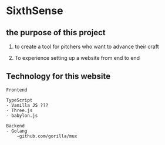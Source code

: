 # SixthSense

## the purpose of this project

1) to create a tool for pitchers who want to advance their craft 

2) To experience setting up a website from end to end

## Technology for this website
    Frontend 

    TypeScript
    - Vanilla JS ???
    - Three.js
    - babylon.js

    Backend
    - Golang
        -github.com/gorilla/mux